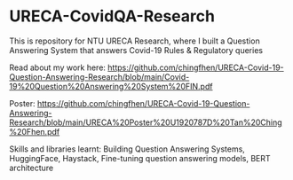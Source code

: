 # URECA-CovidQA-Research
This is repository for NTU URECA Research, where I built a Question Answering System that answers Covid-19 Rules & Regulatory queries

Read about my work here: https://github.com/chingfhen/URECA-Covid-19-Question-Answering-Research/blob/main/Covid-19%20Question%20Answering%20System%20FIN.pdf

Poster: https://github.com/chingfhen/URECA-Covid-19-Question-Answering-Research/blob/main/URECA%20Poster%20U1920787D%20Tan%20Ching%20Fhen.pdf

Skills and libraries learnt: Building Question Answering Systems, HuggingFace, Haystack, Fine-tuning question answering models, BERT architecture
